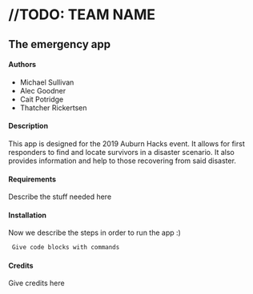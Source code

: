 # //TODO: TEAM NAME
## The emergency app

#### Authors

* Michael Sullivan
* Alec Goodner
* Cait Potridge
* Thatcher Rickertsen

#### Description

This app is designed for the 2019 Auburn Hacks event. It allows for first responders to find and locate survivors in a disaster scenario. It also provides information and help to those recovering from said disaster.

#### Requirements

Describe the stuff needed here

#### Installation

Now we describe the steps in order to run the app :)

```cmd
 Give code blocks with commands 
```

#### Credits

Give credits here